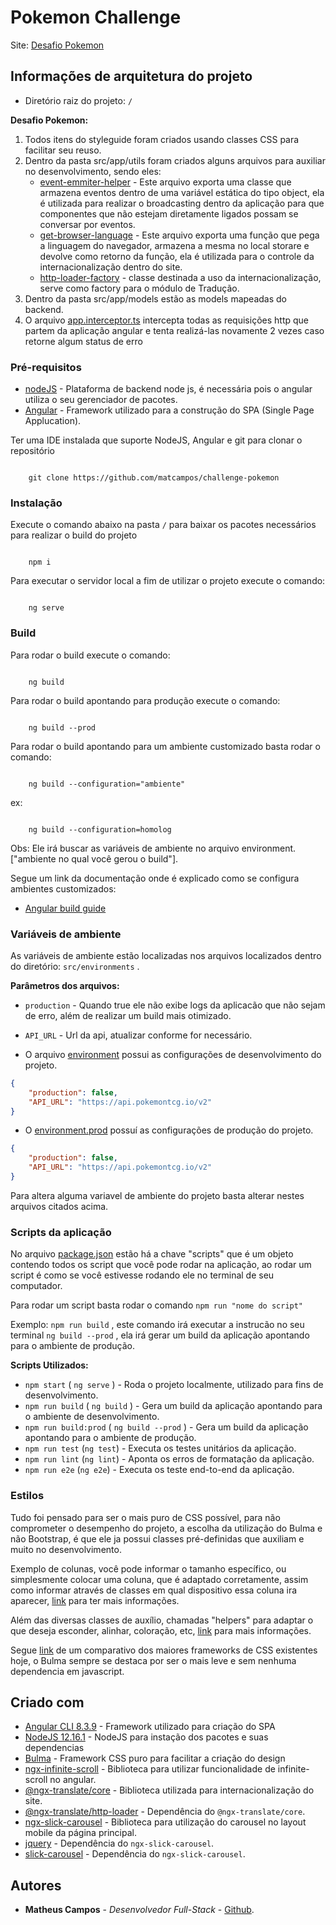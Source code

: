 # Pokemon Challenge

Site: [Desafio Pokemon](http://challenge-pokemon.s3-website-us-east-1.amazonaws.com) 

## Informações de arquitetura do projeto

* Diretório raiz do projeto: `/`

  
**Desafio Pokemon:**  

1. Todos itens do styleguide foram criados usando classes CSS para facilitar seu reuso.  
2. Dentro da pasta src/app/utils foram criados alguns arquivos para auxiliar no desenvolvimento, sendo eles:  
    - [event-emmiter-helper](src/app/utils/event-emmiter-helper.ts) - Este arquivo exporta uma classe que armazena eventos dentro de uma variável estática do tipo object, ela é utilizada para realizar o broadcasting dentro da aplicação para que componentes que não estejam diretamente ligados possam se conversar por eventos.
    - [get-browser-language](src/app/utils/get-browser-language.ts) - Este arquivo exporta uma função que pega a linguagem do navegador, armazena a mesma no local storare e devolve como retorno da função, ela é utilizada para o controle da internacionalização dentro do site.
    - [http-loader-factory](rc/app/utils/http-loader-factory.ts) - classe destinada a uso da internacionalização, serve como factory para o módulo de Tradução.
3. Dentro da pasta src/app/models estão as models mapeadas do backend.
8. O arquivo [app.interceptor.ts](src/app/app.interceptor.ts) intercepta todas as requisições http que partem da aplicação angular e tenta realizá-las novamente 2 vezes caso retorne algum status de erro

### Pré-requisitos

* [nodeJS](https://nodejs.org/en/download/) - Plataforma de backend node js, é necessária pois o angular utiliza o seu gerenciador de pacotes.
* [Angular](https://angular.io/) - Framework utilizado para a construção do SPA (Single Page Applucation).

Ter uma IDE instalada que suporte NodeJS, Angular e git para clonar o repositório

``` 

    git clone https://github.com/matcampos/challenge-pokemon
```

### Instalação

 Execute o comando abaixo na pasta `/` para baixar os pacotes necessários para realizar o build do projeto

``` 

    npm i
```

Para executar o servidor local a fim de utilizar o projeto execute o comando:

``` 

    ng serve
```

### Build

Para rodar o build execute o comando:

``` 

    ng build
```

Para rodar o build apontando para produção execute o comando:

    

``` 

    ng build --prod
```

Para rodar o build apontando para um ambiente customizado basta rodar o comando:

``` 

    ng build --configuration="ambiente"
```

ex:

``` 

    ng build --configuration=homolog
```

Obs: Ele irá buscar as variáveis de ambiente no arquivo environment.["ambiente no qual você gerou o build"].

Segue um link da documentação onde é explicado como se configura ambientes customizados:

* [Angular build guide](https://angular.io/guide/build)

### Variáveis de ambiente

As variáveis de ambiente estão localizadas nos arquivos localizados dentro do diretório: `src/environments` .

**Parâmetros dos arquivos:**

* `production` - Quando true ele não exibe logs da aplicacão que não sejam de erro, além de realizar um build mais otimizado.
* `API_URL` - Url da api, atualizar conforme for necessário.

* O arquivo [environment](src/environments/environment.ts) possui as configurações de desenvolvimento do projeto.

``` json
{
    "production": false,
    "API_URL": "https://api.pokemontcg.io/v2"
}
```

* O [environment.prod](src/environments/environment.prod.ts) possuí as configurações de produção do projeto.

``` json
{
    "production": false,
    "API_URL": "https://api.pokemontcg.io/v2"
}
```

Para altera alguma variavel de ambiente do projeto basta alterar nestes arquivos citados acima.

### Scripts da aplicação

No arquivo [package.json](package.json) estão há a chave "scripts" que é um objeto contendo todos os script que você pode rodar na aplicação, ao rodar um script é como se você estivesse rodando ele no terminal de seu computador.

Para rodar um script basta rodar o comando `npm run "nome do script"`

Exemplo: `npm run build` , este comando irá executar a instrucão no seu terminal `ng build --prod` , ela irá gerar um build da aplicação apontando para o ambiente de produção.

**Scripts Utilizados:**

* `npm start` ( `ng serve` ) - Roda o projeto localmente, utilizado para fins de desenvolvimento.
* `npm run build` ( `ng build` ) - Gera um build da aplicação apontando para o ambiente de desenvolvimento.
* `npm run build:prod` ( `ng build --prod` ) - Gera um build da aplicação apontando para o ambiente de produção.
* `npm run test` (`ng test`) - Executa os testes unitários da aplicação.
* `npm run lint` (`ng lint`) - Aponta os erros de formatação da aplicação.
* `npm run e2e` (`ng e2e`) - Executa os teste end-to-end da aplicação.

### Estilos

Tudo foi pensado para ser o mais puro de CSS possível, para não comprometer o desempenho do projeto, a escolha da utilização do Bulma e não Bootstrap, é que ele ja possui classes pré-definidas que auxiliam e muito no desenvolvimento.

Exemplo de colunas, você pode informar o tamanho específico, ou simplesmente colocar uma coluna, que é adaptado corretamente, assim como informar através de classes em qual dispositivo essa coluna ira aparecer, [link](https://bulma.io/documentation/columns/basics/) para ter mais informações.

Além das diversas classes de auxílio, chamadas "helpers" para adaptar o que deseja esconder, alinhar, coloração, etc, [link](https://bulma.io/documentation/modifiers/syntax/) para mais informações.

Segue [link](https://www.codeinwp.com/blog/bootstrap-vs-foundation-vs-bulma-vs-semantic-vs-uikit/) de um comparativo dos maiores frameworks de CSS existentes hoje, o Bulma sempre se destaca por ser o mais leve e sem nenhuma dependencia em javascript.

## Criado com

* [Angular CLI 8.3.9](https://www.npmjs.com/package/@angular/cli/v/8.3.9) - Framework utilizado para criação do SPA
* [NodeJS 12.16.1](https://nodejs.org/en/) - NodeJS para instação dos pacotes e suas dependencias
* [Bulma](https://bulma.io) - Framework CSS puro para facilitar a criação do design
* [ngx-infinite-scroll](https://www.npmjs.com/package/ngx-infinite-scroll) - Biblioteca para utilizar funcionalidade de infinite-scroll no angular.
* [@ngx-translate/core](https://www.npmjs.com/package/@ngx-translate/core) - Biblioteca utilizada para internacionalização do site.
* [@ngx-translate/http-loader](https://www.npmjs.com/package/@ngx-translate/http-loader) - Dependência do `@ngx-translate/core`.
* [ngx-slick-carousel](https://www.npmjs.com/package/ngx-slick-carousel) - Biblioteca para utilização do carousel no layout mobile da página principal.
* [jquery](https://www.npmjs.com/package/jquery) - Dependência do `ngx-slick-carousel`.
* [slick-carousel](https://www.npmjs.com/package/slick-carousel) - Dependência do `ngx-slick-carousel`.

## Autores

* **Matheus Campos** - *Desenvolvedor Full-Stack* - [Github](https://github.com/matcampos).
